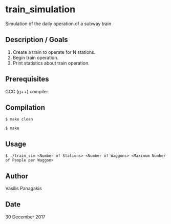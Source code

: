# train_simulation
Simulation of the daily operation of a subway train

## Description / Goals 
1. Create a train to operate for N stations.
2. Begin train operation.
3. Print statistics about train operation.

## Prerequisites
GCC (g++) compiler.

## Compilation
`$ make clean`

`$ make`

## Usage
`$ ./train_sim <Number of Stations> <Number of Waggons> <Maximum Number of People per Waggon>`

## Author
Vasilis Panagakis

## Date
30 December 2017
